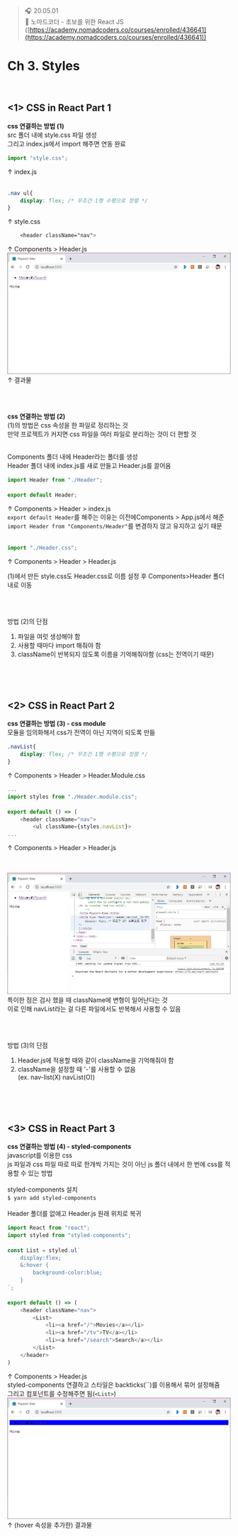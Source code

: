 ﻿> 🎧 20.05.01 <br>
> 🧩 노마드코더 - 초보를 위한 React JS ([https://academy.nomadcoders.co/courses/enrolled/436641](https://academy.nomadcoders.co/courses/enrolled/436641))

# Ch 3. Styles

<br>

## <1> CSS in React Part 1

**css 연결하는 방법 (1)** <br>
src 폴더 내에 style.css 파일 생성<br>
그리고 index.js에서 import 해주면 연동 완료<br>
```javascript
import "style.css";
```
↑ index.js<br>
<br>


```css
.nav ul{
	display: flex; /* 무조건 1행 수평으로 정렬 */
}
```
↑ style.css <br>
 
```css
	<header className="nav">
```
↑ Components > Header.js <br>
![ch3_01](./img2/ch3_01.JPG)<br>
↑ 결과물<br>

<br><br>


**css 연결하는 방법 (2)** <br>
(1)의 방법은 css 속성을 한 파일로 정리하는 것<br>
만약 프로젝트가 커지면 css 파일을 여러 파일로 분리하는 것이 더 편할 것<br><br>

Components 폴더 내에 Header라는 폴더를 생성<br>
Header 폴더 내에 index.js를 새로 만들고 Header.js를 끌어옴<br>
```javascript
import Header from "./Header";

export default Header;
```
↑ Components > Header > index.js <br>
`export default Header`를 해주는 이유는 이전에Components > App.js에서 해준 `import Header from "Components/Header"`를 변경하지 않고 유지하고 싶기 때문<br>
<br>
```javascript
import "./Header.css";
```
↑ Components > Header > Header.js<br>

(1)에서 만든 style.css도 Header.css로 이름 설정 후 Components>Header 폴더 내로 이동<br>

<br><br>

방법 (2)의 단점<br>
1. 파일을 여럿 생성해야 함<br>
2. 사용할 때마다 import 해줘야 함<br>
3. className이 반복되지 않도록 이름을 기억해줘야함 (css는 전역이기 때문)<br>

<br><br><br>


## <2> CSS in React Part 2

**css 연결하는 방법 (3) - css module** <br>
모듈을 임의화해서 css가 전역이 아닌 지역이 되도록 만듦<br>

```css
.navList{
	display: flex; /* 무조건 1행 수평으로 정렬 */
}
```
↑ Components > Header > Header.Module.css <br>
```javascript
...
import styles from "./Header.module.css";

export default () => (
	<header className="nav">
		<ul className={styles.navList}>
...
```
↑ Components > Header > Header.js <br>
<br><br>

![ch3_02](./img2/ch3_02.JPG)<br>
특이한 점은 검사 했을 때 className에 변형이 일어난다는 것<br>
이로 인해 navList라는 걸 다른 파일에서도 반복해서 사용할 수 있음<br>

<br><br>

방법 (3)의 단점<br>
1. Header.js에 적용할 때와 같이 className을 기억해줘야 함<br>
2. className을 설정할 때 '-'를 사용할 수 없음<br>(ex. nav-list(X) navList(O))<br>

<br><br><br>

## <3> CSS in React Part 3

**css 연결하는 방법 (4) - styled-components** <br>
javascript를 이용한 css<br>
js 파일과 css 파일 따로 따로 한개씩 가지는 것이 아닌 js 폴더 내에서 한 번에 css를 적용할 수 있는 방법<br>
<br>
styled-components 설치<br>
`$ yarn add styled-components` <br>
<br>
Header 폴더를 없애고 Header.js 원래 위치로 복귀<br>
```javascript
import React from "react";
import styled from "styled-components";

const List = styled.ul`
	display:flex;
	&:hover {
		background-color:blue;
	}
`;

export default () => (
	<header className="nav">
		<List>
			<li><a href="/">Movies</a></li>
			<li><a href="/tv">TV</a></li>
			<li><a href="/search">Search</a></li>
		</List>
	</header>
)
```
↑ Components > Header.js<br>
styled-components 연결하고 스타일은 backticks(``)를 이용해서 묶어 설정해줌<br>
그리고 컴포넌트를 수정해주면 됨(`<List>`)
<br>
![ch3_03](./img2/ch3_03.JPG)<br>
↑ (hover 속성을 추가한) 결과물<br>
